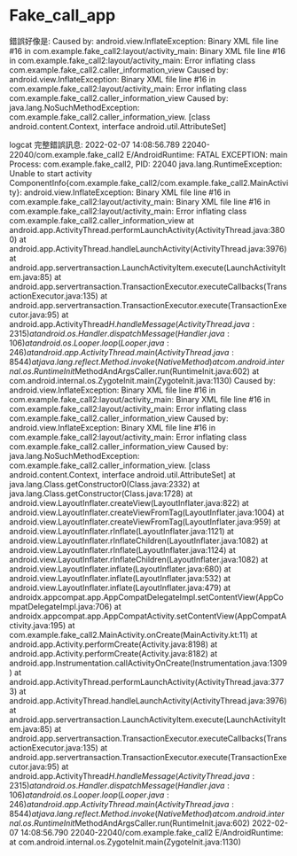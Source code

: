 # Fake_call_app
錯誤好像是:
Caused by: android.view.InflateException: Binary XML file line #16 in com.example.fake_call2:layout/activity_main: Binary XML file line #16 in com.example.fake_call2:layout/activity_main: Error inflating class com.example.fake_call2.caller_information_view
     Caused by: android.view.InflateException: Binary XML file line #16 in com.example.fake_call2:layout/activity_main: Error inflating class com.example.fake_call2.caller_information_view
     Caused by: java.lang.NoSuchMethodException: com.example.fake_call2.caller_information_view.<init> [class android.content.Context, interface android.util.AttributeSet]

logcat 完整錯誤訊息:
2022-02-07 14:08:56.789 22040-22040/com.example.fake_call2 E/AndroidRuntime: FATAL EXCEPTION: main
    Process: com.example.fake_call2, PID: 22040
    java.lang.RuntimeException: Unable to start activity ComponentInfo{com.example.fake_call2/com.example.fake_call2.MainActivity}: android.view.InflateException: Binary XML file line #16 in com.example.fake_call2:layout/activity_main: Binary XML file line #16 in com.example.fake_call2:layout/activity_main: Error inflating class com.example.fake_call2.caller_information_view
        at android.app.ActivityThread.performLaunchActivity(ActivityThread.java:3800)
        at android.app.ActivityThread.handleLaunchActivity(ActivityThread.java:3976)
        at android.app.servertransaction.LaunchActivityItem.execute(LaunchActivityItem.java:85)
        at android.app.servertransaction.TransactionExecutor.executeCallbacks(TransactionExecutor.java:135)
        at android.app.servertransaction.TransactionExecutor.execute(TransactionExecutor.java:95)
        at android.app.ActivityThread$H.handleMessage(ActivityThread.java:2315)
        at android.os.Handler.dispatchMessage(Handler.java:106)
        at android.os.Looper.loop(Looper.java:246)
        at android.app.ActivityThread.main(ActivityThread.java:8544)
        at java.lang.reflect.Method.invoke(Native Method)
        at com.android.internal.os.RuntimeInit$MethodAndArgsCaller.run(RuntimeInit.java:602)
        at com.android.internal.os.ZygoteInit.main(ZygoteInit.java:1130)
     Caused by: android.view.InflateException: Binary XML file line #16 in com.example.fake_call2:layout/activity_main: Binary XML file line #16 in com.example.fake_call2:layout/activity_main: Error inflating class com.example.fake_call2.caller_information_view
     Caused by: android.view.InflateException: Binary XML file line #16 in com.example.fake_call2:layout/activity_main: Error inflating class com.example.fake_call2.caller_information_view
     Caused by: java.lang.NoSuchMethodException: com.example.fake_call2.caller_information_view.<init> [class android.content.Context, interface android.util.AttributeSet]
        at java.lang.Class.getConstructor0(Class.java:2332)
        at java.lang.Class.getConstructor(Class.java:1728)
        at android.view.LayoutInflater.createView(LayoutInflater.java:822)
        at android.view.LayoutInflater.createViewFromTag(LayoutInflater.java:1004)
        at android.view.LayoutInflater.createViewFromTag(LayoutInflater.java:959)
        at android.view.LayoutInflater.rInflate(LayoutInflater.java:1121)
        at android.view.LayoutInflater.rInflateChildren(LayoutInflater.java:1082)
        at android.view.LayoutInflater.rInflate(LayoutInflater.java:1124)
        at android.view.LayoutInflater.rInflateChildren(LayoutInflater.java:1082)
        at android.view.LayoutInflater.inflate(LayoutInflater.java:680)
        at android.view.LayoutInflater.inflate(LayoutInflater.java:532)
        at android.view.LayoutInflater.inflate(LayoutInflater.java:479)
        at androidx.appcompat.app.AppCompatDelegateImpl.setContentView(AppCompatDelegateImpl.java:706)
        at androidx.appcompat.app.AppCompatActivity.setContentView(AppCompatActivity.java:195)
        at com.example.fake_call2.MainActivity.onCreate(MainActivity.kt:11)
        at android.app.Activity.performCreate(Activity.java:8198)
        at android.app.Activity.performCreate(Activity.java:8182)
        at android.app.Instrumentation.callActivityOnCreate(Instrumentation.java:1309)
        at android.app.ActivityThread.performLaunchActivity(ActivityThread.java:3773)
        at android.app.ActivityThread.handleLaunchActivity(ActivityThread.java:3976)
        at android.app.servertransaction.LaunchActivityItem.execute(LaunchActivityItem.java:85)
        at android.app.servertransaction.TransactionExecutor.executeCallbacks(TransactionExecutor.java:135)
        at android.app.servertransaction.TransactionExecutor.execute(TransactionExecutor.java:95)
        at android.app.ActivityThread$H.handleMessage(ActivityThread.java:2315)
        at android.os.Handler.dispatchMessage(Handler.java:106)
        at android.os.Looper.loop(Looper.java:246)
        at android.app.ActivityThread.main(ActivityThread.java:8544)
        at java.lang.reflect.Method.invoke(Native Method)
        at com.android.internal.os.RuntimeInit$MethodAndArgsCaller.run(RuntimeInit.java:602)
2022-02-07 14:08:56.790 22040-22040/com.example.fake_call2 E/AndroidRuntime:     at com.android.internal.os.ZygoteInit.main(ZygoteInit.java:1130)

